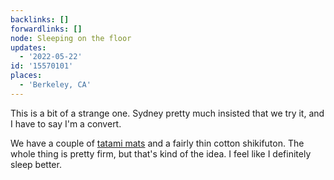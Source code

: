 ```yaml
---
backlinks: []
forwardlinks: []
node: Sleeping on the floor
updates:
  - '2022-05-22'
id: '15570101'
places:
  - 'Berkeley, CA'
---
```

This is a bit of a strange one. Sydney pretty much insisted that we try it, and I have to say I'm a convert. 

We have a couple of [tatami mats](https://en.wikipedia.org/wiki/Tatami) and a fairly thin cotton shikifuton. The whole thing is pretty firm, but that's kind of the idea. I feel like I definitely sleep better. 
